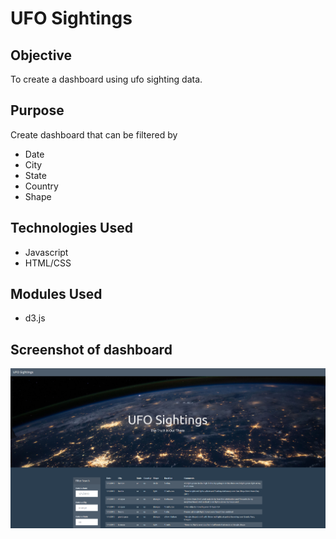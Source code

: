 # UFO Sightings

## Objective 

To create a dashboard using ufo sighting data.

## Purpose

Create dashboard that can be filtered by

- Date
- City
- State
- Country
- Shape

## Technologies Used

- Javascript
- HTML/CSS

## Modules Used

- d3.js

## Screenshot of dashboard

<img src="https://github.com/ktung1189/Ufo_Sightings-JavaScript_and_DOM/blob/master/ufo_sightings.PNG" alt='UFO_SIGHTING'>